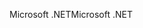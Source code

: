 <span data-ttu-id="c3646-101">Microsoft .NET</span><span class="sxs-lookup"><span data-stu-id="c3646-101">Microsoft .NET</span></span>